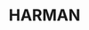 ---
blog: http://news.harman.com/blog
facebook: https://facebook.com/HarmanInt
instagram: https://instagram.com/harman_intl
linkedin: https://linkedin.com/company/harman-international
logohandle: harman
sort: harman
title: HARMAN
twitter: https://x.com/Harman
website: https://www.harman.com/
youtube: https://youtube.com/user/HarmanIntl
---